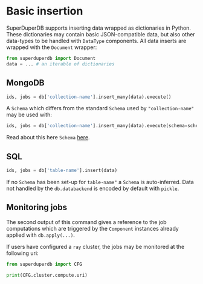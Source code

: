 # Basic insertion

SuperDuperDB supports inserting data wrapped as dictionaries in Python.
These dictionaries may contain basic JSON-compatible data, but also 
other data-types to be handled with `DataType` components. All data inserts are wrapped with the `Document` wrapper:

```python
from superduperdb import Document
data = ... # an iterable of dictionaries
```

## MongoDB

```python
ids, jobs = db['collection-name'].insert_many(data).execute()
```

A `Schema` which differs from the standard `Schema` used by `"collection-name"` may 
be used with:

```python
ids, jobs = db['collection-name'].insert_many(data).execute(schema=schema_component)
```

Read about this here `Schema` [here](../apply_api/schema.md).

## SQL

```python
ids, jobs = db['table-name'].insert(data)
```
If no `Schema` has been set-up for `table-name"` a `Schema` is auto-inferred.
Data not handled by the `db.databackend` is encoded by default with `pickle`.

## Monitoring jobs

The second output of this command gives a reference to the job computations 
which are triggered by the `Component` instances already applied with `db.apply(...)`.

If users have configured a `ray` cluster, the jobs may be monitored at the 
following uri:

```python
from superduperdb import CFG

print(CFG.cluster.compute.uri)
```